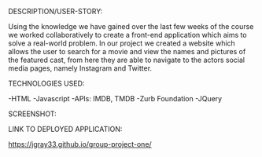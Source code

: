 DESCRIPTION/USER-STORY:

Using the knowledge we have gained over the last few weeks of the course we worked collaboratively to create a front-end application which aims to solve a real-world problem. In our project we created a website which allows the user to search for a movie and view the names and pictures of the featured cast, from here they are able to navigate to the actors social media pages, namely Instagram and Twitter.

TECHNOLOGIES USED:

-HTML
-Javascript 
-APIs: IMDB, TMDB
-Zurb Foundation
-JQuery



SCREENSHOT:





LINK TO DEPLOYED APPLICATION:

https://jgray33.github.io/group-project-one/ 